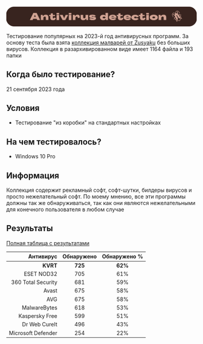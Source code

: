![Windows Section](https://github.com/xtcorp/antivirus-detection-results/blob/main/images/AntivirusDetection.png)

Тестирование популярных на 2023-й год антивирусных программ. За основу теста была взята [коллекция малварей от Zusyaku](https://github.com/Zusyaku/Malware-Collection-Part-2) без больших вирусов. Коллекция в разархивированном виде имеет 1164 файла и 193 папки

## Когда было тестирование?
21 сентября 2023 года

## Условия
- Тестирование "из коробки" на стандартных настройках

## На чем тестировалось?
- Windows 10 Pro

## Информация
Коллекция содержит рекламный софт, софт-шутки, билдеры вирусов и просто нежелательный софт. По моему мнению, все эти программы должны так же обнаруживаться, так как они являются нежелательными для конечного пользователя в любом случае

## Результаты
[Полная таблица с результатами](https://github.com/xtcorp/antivirus-detection-results/releases/latest)

| Антивирус | Обнаружено | Обнаружено % |
|          ---: |     :---:      |     :---:      |
| **KVRT** | **725** | **62%** |
| ESET NOD32 | 705 | 61% |
| 360 Total Security | 681 | 59% |
| Avast | 675 | 58% |
| AVG | 675 | 58% |
| MalwareBytes | 618 | 53% |
| Kaspersky Free | 599 | 51% |
| Dr Web CureIt | 496 | 43% |
| Microsoft Defender | 254 | 22% |
